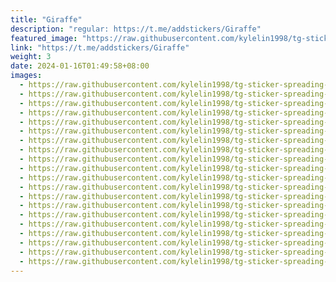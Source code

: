 ```yaml
---
title: "Giraffe"
description: "regular: https://t.me/addstickers/Giraffe"
featured_image: "https://raw.githubusercontent.com/kylelin1998/tg-sticker-spreading-worldwide-images/main/img/04a5a8b8-2573-40e3-bf26-c8482cf4739a.jpg"
link: "https://t.me/addstickers/Giraffe"
weight: 3
date: 2024-01-16T01:49:58+08:00
images:
  - https://raw.githubusercontent.com/kylelin1998/tg-sticker-spreading-worldwide-images/main/img/04a5a8b8-2573-40e3-bf26-c8482cf4739a.jpg
  - https://raw.githubusercontent.com/kylelin1998/tg-sticker-spreading-worldwide-images/main/img/cd1fa2d2-1f9d-4e2d-9fc7-f3e1aa414184.jpg
  - https://raw.githubusercontent.com/kylelin1998/tg-sticker-spreading-worldwide-images/main/img/45d77e2e-7f4e-4b84-8d87-c1d61221504e.jpg
  - https://raw.githubusercontent.com/kylelin1998/tg-sticker-spreading-worldwide-images/main/img/4d6ba093-82b4-46c4-a8a6-119f8d066c69.jpg
  - https://raw.githubusercontent.com/kylelin1998/tg-sticker-spreading-worldwide-images/main/img/87c21343-525d-4a6a-b136-b3746e435cb5.jpg
  - https://raw.githubusercontent.com/kylelin1998/tg-sticker-spreading-worldwide-images/main/img/9f87c742-45c8-4f1a-93a1-e86bd30b1309.jpg
  - https://raw.githubusercontent.com/kylelin1998/tg-sticker-spreading-worldwide-images/main/img/edaa73ac-a669-49d3-abb5-a122dca41f5e.jpg
  - https://raw.githubusercontent.com/kylelin1998/tg-sticker-spreading-worldwide-images/main/img/91aceb17-6d84-4e54-9fe8-c51d4b5a841a.jpg
  - https://raw.githubusercontent.com/kylelin1998/tg-sticker-spreading-worldwide-images/main/img/9e82000a-755c-48e9-a16d-b8fce647c7ce.jpg
  - https://raw.githubusercontent.com/kylelin1998/tg-sticker-spreading-worldwide-images/main/img/d59ae88b-b02c-4c42-ad6e-7389e54c9810.jpg
  - https://raw.githubusercontent.com/kylelin1998/tg-sticker-spreading-worldwide-images/main/img/5007890a-dd44-425a-8f0c-47260c950381.jpg
  - https://raw.githubusercontent.com/kylelin1998/tg-sticker-spreading-worldwide-images/main/img/b4bcc0af-763b-4881-8c99-a69ffc920170.jpg
  - https://raw.githubusercontent.com/kylelin1998/tg-sticker-spreading-worldwide-images/main/img/71ff49ba-d122-4974-8ffb-2fec2722d353.jpg
  - https://raw.githubusercontent.com/kylelin1998/tg-sticker-spreading-worldwide-images/main/img/81e4e0a9-942e-45b5-904b-c81183053c8b.jpg
  - https://raw.githubusercontent.com/kylelin1998/tg-sticker-spreading-worldwide-images/main/img/b98c9f36-0278-415f-a6fc-541fb0710f66.jpg
  - https://raw.githubusercontent.com/kylelin1998/tg-sticker-spreading-worldwide-images/main/img/210cc68c-dd74-4140-b494-d786279fdd83.jpg
  - https://raw.githubusercontent.com/kylelin1998/tg-sticker-spreading-worldwide-images/main/img/42d8ef0b-dc22-4edb-9dee-f7b6d9d5d746.jpg
  - https://raw.githubusercontent.com/kylelin1998/tg-sticker-spreading-worldwide-images/main/img/4ade901d-2b19-4299-9575-e61c5f9ef6cd.jpg
  - https://raw.githubusercontent.com/kylelin1998/tg-sticker-spreading-worldwide-images/main/img/fb0fae24-07af-420c-b9c1-728ce9a5a35a.jpg
  - https://raw.githubusercontent.com/kylelin1998/tg-sticker-spreading-worldwide-images/main/img/05451172-061e-4b21-a94d-7fbd7e458428.jpg
---
```

